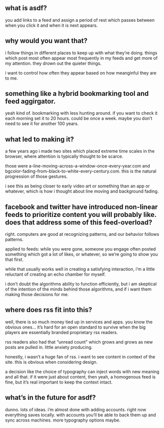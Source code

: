 ## what is asdf?

you add links to a feed and assign a period of rest which passes between when you click it and when it is next appears.

## why would you want that?

i follow things in different places to keep up with what they’re doing. things which post most often appear most frequently in my feeds and get more of my attention. they drown out the quieter things.

i want to control how often they appear based on how meanginful they are to me.

## something like a hybrid bookmarking tool and feed aggirgator.

yeah kind of. bookmarking with less hunting around. if you want to check it each morning set it to 20 hours. could be once a week. maybe you don’t need to see it for another 100 years.

## what led to making it?

a few years ago i made two sites which placed extreme time scales in the browser, where attention is typically thought to be scarce.

those were a-line-moving-across-a-window-once-every-year.com and bgcolor-fading-from-black-to-white-every-century.com. this is the natural progression of those gestures.

i see this as being closer to early video art or something than an app or whatever, which is how i thought about line moving and background fading.

## facebook and twitter have introduced non-linear feeds to prioritize content you will probably like. does that address some of this feed-overload?

right. computers are good at recognizing patterns, and our behavior follows patterns.

applied to feeds: while you were gone, someone you engage often posted something which got a lot of likes, or whatever, so we’re going to show you that first.

while that usually works well in creating a satisfying interaction, i’m a little reluctant of creating an echo chamber for myself.

i don’t doubt the algorithms ability to function efficiently, but i am skeptical of the intention of the minds behind those algorithms, and if i want them making those decisions for me.

## where does rss fit into this?

well, there is so much money tied up in services and apps. you know the obvious ones… it’s hard for an open standard to survive when the big players are essentially branded proprietary rss readers.

rss readers also had that “unread count” which grows and grows as new posts are pulled in. little anxiety producing.

honestly, i wasn’t a huge fan of rss. i want to see content in context of the site. this is obvious when considering design.

a decision like the choice of typography can inject words with new meaning and all that. if it were just about content, then yeah, a homogenous feed is fine, but it’s real important to keep the context intact.

## what’s in the future for asdf?

dunno. lots of ideas. i’m almost done with adding accounts. right now everything saves locally. with accounts you’ll be able to back them up and sync across machines. more typography options maybe.
